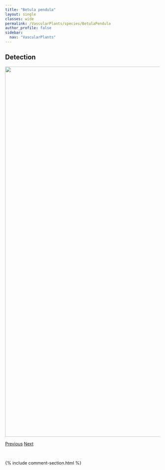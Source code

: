 ```yaml
---
title: "Betula pendula"
layout: single
classes: wide
permalink: /VascularPlants/species/BetulaPendula
author_profile: false
sidebar:
  nav: "VascularPlants"
---
```


<h2>Detection</h2>

<a href="https://drive.google.com/uc?export=view&id=13BSd3s7IBYpSXg_3rW6FhLiBlA-T3qUq">
<img src="https://drive.google.com/uc?export=view&id=13BSd3s7IBYpSXg_3rW6FhLiBlA-T3qUq" height = "1200" width = "800">
</a>


<a href="/DevelopmentWebsite/VascularPlants/species/BetulaOccidentalis" class="pagination--pager" title="Water Birch">Previous</a> <a href="/DevelopmentWebsite/VascularPlants/species/BetulaxEastwoodiae" class="pagination--pager" title="Betula x eastwoodiae">Next</a>

<p>&nbsp;</p>

{% include comment-section.html %}
